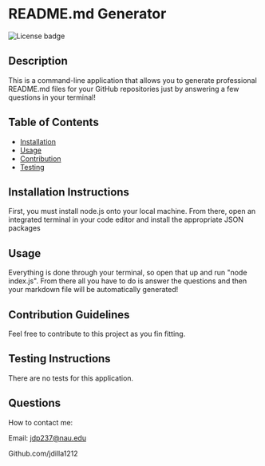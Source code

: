 
# README.md Generator
![License badge](https://img.shields.io/badge/license-MIT-green)

## Description
This is a command-line application that allows you to generate professional README.md files for your GitHub repositories just by answering a few questions in your terminal!

## Table of Contents

* [Installation](#installation)
* [Usage](#usage)
* [Contribution](#contribution)
* [Testing](#testing)

## Installation Instructions
First, you must install node.js onto your local machine. From there, open an integrated terminal in your code editor and install the appropriate JSON packages

## Usage
Everything is done through your terminal, so open that up and run "node index.js". From there all you have to do is answer the questions and then your markdown file will be automatically generated!

## Contribution Guidelines
Feel free to contribute to this project as you fin fitting.

## Testing Instructions
There are no tests for this application.

## Questions
How to contact me:

Email: jdp237@nau.edu

Github.com/jdilla1212
